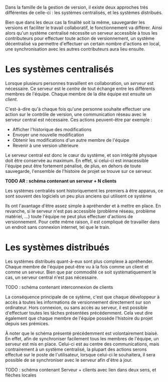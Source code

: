 Dans la famille de la gestion de version, il existe deux approches très différentes de celle-ci : les systèmes centralisés, et les systèmes distribués. 

Bien que dans les deux cas la finalité soit la même, sauvegarder les versions et faciliter le travail collaboratif, le fonctionnement va différer. Ainsi alors qu'un système centralisé nécessite un serveur accessible à tous les contributeurs pour effectuer toute action de versionnement, un système décentralisé va permettre d'effectuer un certain nombre d'actions en local, une synchronisation avec les autres contributeurs aura lieu ensuite.

# Les systèmes centralisés
Lorsque plusieurs personnes travaillent en collaboration, un *serveur* est nécessaire. Ce serveur est le *centre* de tout échange entre les
différents membres de l'équipe. Chaque membre de la dite équipe est ensuite un *client*.

C'est-à-dire qu'à chaque fois qu'une personne souhaite effectuer une action sur le contrôle de version, une communication réseau
avec le serveur central est nécessaire. Ces actions peuvent-être par exemple : 

- Afficher l'historique des modifications
- Envoyer une nouvelle modification
- Obtenir les modifications d'un autre membre de l'équipe
- Revenir à une version ultérieure

Le serveur central est donc le cœur du système, et son intégrité physque doit être conservée au maximum. En effet, si celui-ci est innacessible l'équipe peut être fortement pénalisé, de plus, en dehors de toute sauvegarde, l'ensemble de l'histoire de projet se trouve sur ce serveur.

**TODO AR : schéma contenant un serveur + N clients**

Les systèmes centraliés sont historiquement les premiers à être apparus, ce sont souvent des logiciels un peu plus anciens qui utilisent ce système 

Ils ont l'avantage d'être assez simple à apréhender et à mettre en place. En revanche, si le serveur n'est pas accessible (problème réseau, problème matériel, …) toute l'équipe ne peut plus effectuer d'actions de versionnement. Pour cette même raison, il est compliqué de travailler dans un endroit sans connexion internet, tel que le train.

# Les systèmes distribués
Les systèmes distribués quant-à-eux sont plus complexe à apréhender. Chaque membre de l'équipe peut-être vu à la fois comme un
client et comme un serveur. Bien que par commodité ce soit systèmatiquement le cas, un serveur central n'est pas nécessaire.

TODO : schéma contenant interconnexion de clients

La conséquence principale de ce sytème, c'est que chaque développeur à accès à toutes les informations de versionnement directement
sur son ordinateur. Hors connexion, ou sans accès au serveur, il est possible d'effectuer toutes les tâches présentées
précédemment. Cela veut dire également que chaque membre de l'équipe possède l'histoire du projet depuis ses prémices. 

À noter que le schéma présenté précédemment est volontairement biaisé. En effet, afin de synchroniser facilement tous les membres de
l'équipe, un serveur est mis en place. Celui-ci est au centre des communications, mais contrairement à un système centralisé, la
plupart des actions serons effectué sur le poste de l'utilisateur, lorsque celui-ci le souhaitera, il sera possible de se
synchroniser avec le serveur afin d'être à jour.

TODO : schéma contenant Serveur + clients avec lien dans deux sens, et flèches locales